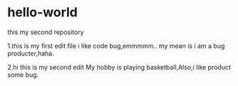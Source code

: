 # hello-world
this my second repository

1.this is my first edit file 
i like code bug,emmmmm.. my mean is i am a bug producter,haha.

2.hi  this is my second edit
My hobby is playing basketball,Also,i like product some bug.
